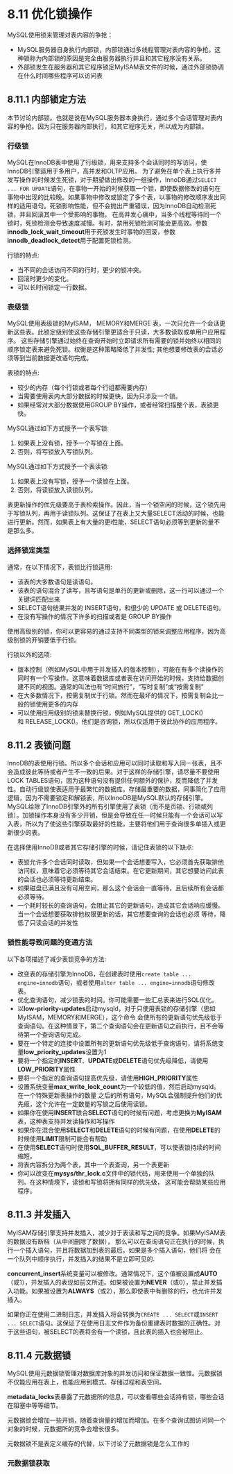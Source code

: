 # 8.11 优化锁操作

MySQL使用锁来管理对表内容的争抢：
* MySQL服务器自身执行内部锁，内部锁通过多线程管理对表内容的争抢。这种锁称为内部锁的原因是完全由服务器执行并且和其它程序没有关系。
* 外部锁发生在服务器和其它程序锁定MyISAM表文件的时候，通过外部锁协调在什么时间哪些程序可以访问表

## 8.11.1 内部锁定方法
本节讨论内部锁。也就是说在MySQL服务器本身执行，通过多个会话管理对表内容的争抢。因为只在服务器内部执行，和其它程序无关，所以成为内部锁。

### 行级锁
MySQL在InnoDB表中使用了行级锁，用来支持多个会话同时的写访问，使InnoDB引擎适用于多用户，高并发和OLTP应用。
为了避免在单个表上执行多并发写操作的时候发生死锁，对于期望做出修改的一组操作，InnoDB通过`SELECT ... FOR UPDATE`语句，在事物一开始的时候获取一个锁，即使数据修改的语句在事物中出现的比较晚。如果事物中修改或锁定了多个表，以事物的修改顺序发出同样的适用语句。死锁影响性能，但不会抛出严重错误，因为InnoDB自动检测死锁，并且回滚其中一个受影响的事物。
在高并发心痛中，当多个线程等待同一个锁时，死锁检测会导致速度减慢。有时，禁用死锁检测可能会更高效。参数**innodb_lock_wait_timeout**用于死锁发生时事物的回滚，参数**innodb_deadlock_detect**用于配置死锁检测。

行锁的特点:
* 当不同的会话访问不同的行时，更少的锁冲突。
* 回滚时更少的变化。
* 可以长时间锁定一行数据。

### 表级锁
MySQL使用表级锁的MyISAM， MEMORY和MERGE 表，一次只允许一个会话更新这些表。此锁定级别使这些存储引擎更适合于只读，大多数读取或单用户应用程序。
这些存储引擎通过始终在查询开始时立即请求所有需要的锁并始终以相同的顺序锁定表来避免死锁。权衡是这种策略降低了并发性; 其他想要修改表的会话必须等到当前数据更改语句完成。

表锁的特点:
* 较少的内存（每个行锁或者每个行组都需要内存）
* 当需要使用表内大部分数据的时候更快，因为只涉及一个锁。
* 如果经常对大部分数据使用GROUP BY操作，或者经常扫描整个表，表锁更快。

MySQL通过如下方式授予一个表写锁:
1. 如果表上没有锁，授予一个写锁在上面。
2. 否则，将写锁放入写锁队列。

MySQL通过如下方式授予一个表读锁:
1. 如果表上没有写锁，授予一个读锁在上面。
2. 否则，将读锁放入读锁队列。

表更新操作的优先级要高于表检索操作。因此，当一个锁空闲的时候，这个锁先用于写锁队列，再用于读锁队列。这保证了在表上又大量SELECT活动的时候，也能进行更新。然而，如果表上有大量的更i性能，SELECT语句必须等到更新的量不是那么多。

### 选择锁定类型
通常，在以下情况下，表锁比行锁适用:
* 该表的大多数语句是读语句。
* 该表的语句混合了读写，且写语句是单行的更新或删除，这一行可以通过一个关键词匹配出来
* SELECT语句结果并发的 INSERT语句，和很少的 UPDATE 或 DELETE语句。
* 在没有写操作的情况下许多的扫描或者是 GROUP BY操作

使用高级别的锁，你可以更容易的通过支持不同类型的锁来调整应用程序，因为高级别锁的开销要低于行锁。

行锁以外的选项:
* 版本控制（例如MySQL中用于并发插入的版本控制），可能在有多个读操作的同时有一个写操作。这意味着数据库或者表在访问开始的时候，支持给数据创建不同的视图。通常的叫法也有“时间旅行”，“写时复制”或“按需复制”
* 在大多数情况下，按需复制优于行锁。然而在最坏的情况下，按需复制会比一般的锁使用更多的内存
* 可以使用应用级别的锁来替换行锁，例如MySQL提供的 GET_LOCK()和 RELEASE_LOCK()。他们是咨询锁，所以仅适用于彼此协作的应用程序。

## 8.11.2 表锁问题
InnoDB的表使用行锁。所以多个会话和应用可以同时读取和写入同一张表，且不会造成彼此等待或者产生不一致的后果。对于这样的存储引擎，请尽量不要使用LOCK TABLES语句，因为这种语句没有提供任何额外的保护，反而降低了并发性。自动行级锁使表适用于最繁忙的数据库，存储最重要的数据，同事简化了应用逻辑，因为不需要锁定和解锁表，所以InnoDB是MySQL默认的存储引擎。
MySQL给除了InnoDB引擎外的所有引擎使用了表锁（而不是页锁、行锁或列锁）。加锁操作本身没有多少开销，但是会导致在任一时候只能有一个会话可以写入表，所以为了使这些引擎获取最好的性能，主要将他们用于查询很多单插入或更新很少的表。

在选择使用InnoDB或者其它存储引擎的时候，请记住表锁的以下缺点:
* 表锁允许多个会话同时读取，但如果一个会话想要写入，它必须首先获取排他访问权，意味着它必须等待其它会话结束。在它更新期间，其它想要访问此表的会话也必须等待更新结束。
* 如果磁盘已满且没有可用空间，那么这个会话会一直等待，且后续所有会话都必须等待。
* 一个耗时较长的查询语句，会阻止其它的更新语句，造成其它会话响应缓慢。当一个会话想要获取排他权限更新的话，其它想要查询的会话也必须
等待，降低了只读会话的并发性

### 锁性能导致问题的变通方法
以下各项描述了减少表锁竞争的方法:
* 改变表的存储引擎为InnoDB，在创建表时使用`create table ... engine=innodb`语句，或者使用`alter table ... engine=innodb`语句修改表。
* 优化查询语句，减少锁表的时间。你可能需要一些汇总表来进行SQL优化。
* 以**low-priority-updates**启动mysqld，对于只使用表锁的存储引擎（思如MyISAM，MEMORY和MERGE），这个命令
会使所有的更新语句优先级低于查询语句。在这种情景下，第二个查询语句会在更新语句之前执行，且不会等待第一个查询语句完成。
* 要在一个特定的连接中设置所有的更新语句优先级低于查询语句，请将系统变量**low_priority_updates**设置为1
* 要将一个指定的**INSERT**、**UPDATE**或**DELETE**语句优先级降低，请使用**LOW_PRIORITY**属性
* 要将一个指定的查询语句提高优先级，请使用**HIGH_PRIORITY**属性
* 设置系统变量**max_write_lock_count**为一个较低的值，然后启动mysqld。在一个特殊更新表操作的数量
之后的所有语句，MySQL会强制提升他们的优先级，这个允许在一定数量的写锁之后使用读锁。
* 如果你在使用**INSERT**联合**SELECT**语句的时候有问题，考虑更换为**MyISAM**表，这种表支持并发读操作和写操作
* 如果你在混合使用**SELECT**和**DELETE**语句的时候有问题，在使用**DELETE**的时候使用**LIMIT**限制可能会有帮助
* 在使用**SELECT**语句时使用**SQL_BUFFER_RESULT**，可以使表锁持续的时间缩短。
* 将表内容拆分为两个表，其中一个表查询，另一个表更新
* 你可以改变在**mysys/thr_lock.c**文件中的锁代码，用来使用一个单独的队列。在这种情境下，读锁和写锁将拥有同样的优先级，
这可能会帮助某些应用程序。

## 8.11.3 并发插入
MyISAM存储引擎支持并发插入，减少对于表读和写之间的竞争。如果MyISAM表的数据没有断档（从中间删除了数据），
那么可以在查询语句正在执行的时候，执行一个插入语句，并且将数据加到表的最后。如果是多个插入语句，他们将
会在一个队列中顺序执行，并发插入的结果不是立即可见的.

**concurrent_insert**系统变量可以被修改。通常情况下，这个值被设置成**AUTO**（或1），并发插入的表现如前文所述。如果被设置为**NEVER**（或0），禁止并发插入功能。如果被设置为**ALWAYS**（或2），那么即使表中有删除的行，也允许并发插入。

如果你正在使用二进制日志，并发插入将会转换为`CREATE ... SELECT`或`INSERT ... SELECT`语句。这保证了在使用日志文件作为备份重建表时数据的正确性。对于这些语句，被SELECT的表将会有一个读锁，且此表的插入也会被阻止。

## 8.11.4 元数据锁
MySQL使用元数据锁管理对数据库对象的并发访问和保证数据一致性。元数据锁不仅能应用在表上，也能应用到模式、存储过程和表空间。

**metadata_locks**表暴露了元数据所的信息，可以查看哪些会话持有锁，哪些会话在阻塞中等等细节。

元数据锁会增加一些开销，随着查询量的增加而增加。在多个查询试图访问同一个对象的时候，元数据所的竞争会增长很多。

元数据锁不是表定义缓存的代替，以下讨论了元数据锁是怎么工作的

### 元数据锁获取



















